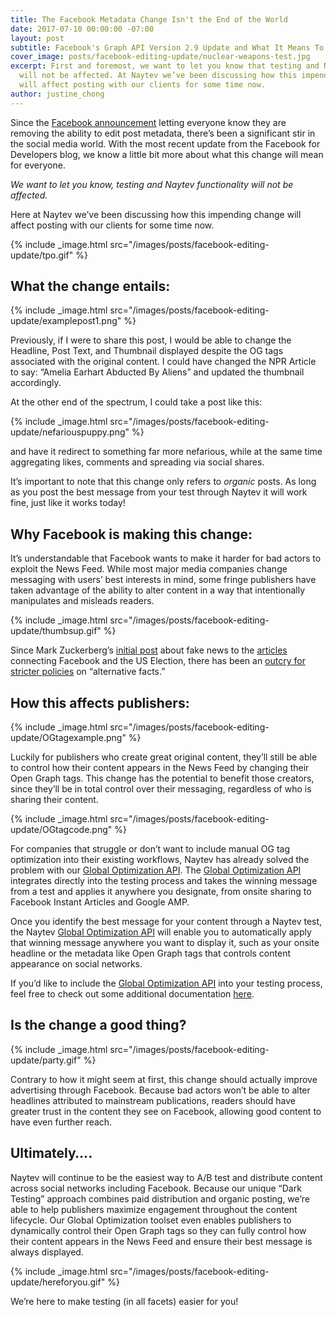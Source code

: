 ```yaml
---
title: The Facebook Metadata Change Isn't the End of the World
date: 2017-07-10 00:00:00 -07:00
layout: post
subtitle: Facebook's Graph API Version 2.9 Update and What It Means To You
cover_image: posts/facebook-editing-update/nuclear-weapons-test.jpg
excerpt: First and foremost, we want to let you know that testing and Naytev functionality
  will not be affected. At Naytev we’ve been discussing how this impending change
  will affect posting with our clients for some time now.
author: justine_chong
---
```


Since the [Facebook announcement](https://developers.facebook.com/blog/post/2017/06/27/API-Change-Log-Modifying-Link-Previews) letting everyone know they are removing the ability to edit post metadata, there’s been a significant stir in the social media world. With the most recent update from the Facebook for Developers blog, we know a little bit more about what this change will mean for everyone. 

*We want to let you know, testing and Naytev functionality will not be affected.*

Here at Naytev we’ve been discussing how this impending change will affect posting with our clients for some time now. 

{% include _image.html src="/images/posts/facebook-editing-update/tpo.gif" %}

## What the change entails: 

{% include _image.html src="/images/posts/facebook-editing-update/examplepost1.png" %}

Previously, if I were to share this post, I would be able to change the Headline, Post Text, and Thumbnail displayed despite the OG tags associated with the original content. I could have changed the NPR Article to say: “Amelia Earhart Abducted By Aliens” and updated the thumbnail accordingly.

At the other end of the spectrum, I could take a post like this: 

{% include _image.html src="/images/posts/facebook-editing-update/nefariouspuppy.png" %}

and have it redirect to something far more nefarious, while at the same time aggregating likes, comments and spreading via social shares. 

It’s important to note that this change only refers to *organic* posts. As long as you post the best message from your test through Naytev it will work fine, just like it works today! 

## Why Facebook is making this change:

It’s understandable that Facebook wants to make it harder for bad actors to exploit the News Feed. While most major media companies change messaging with users’ best interests in mind, some fringe publishers have taken advantage of the ability to alter content in a way that intentionally manipulates and misleads readers.

{% include _image.html src="/images/posts/facebook-editing-update/thumbsup.gif" %}

Since Mark Zuckerberg’s [initial post](https://www.facebook.com/zuck/posts/10103269806149061) about fake news to the [articles](http://www.bbc.com/news/uk-39830727) connecting Facebook and the US Election, there has been an [outcry for](https://www.theguardian.com/technology/2017/may/16/facebook-fake-news-tools-not-working) [stricter policies](https://techcrunch.com/2017/07/07/fake-news-is-a-war-effort-humans-need-to-lead/) on “alternative facts.” 

## How this affects publishers:

{% include _image.html src="/images/posts/facebook-editing-update/OGtagexample.png" %}

Luckily for publishers who create great original content, they’ll still be able to control how their content appears in the News Feed by changing their Open Graph tags. This change has the potential to benefit those creators, since they’ll be in total control over their messaging, regardless of who is sharing their content.

{% include _image.html src="/images/posts/facebook-editing-update/OGtagcode.png" %}

For companies that struggle or don’t want to include manual OG tag optimization into their existing workflows, Naytev has already solved the problem with our [Global Optimization API](http://success.naytev.com/apply-amplify-test-results-with-naytev-s-global-optimization/global-optimization-overview). The [Global Optimization API](http://success.naytev.com/apply-amplify-test-results-with-naytev-s-global-optimization/global-optimization-overview) integrates directly into the testing process and takes the winning message from a test and applies it anywhere you designate, from onsite sharing to Facebook Instant Articles and Google AMP. 

Once you identify the best message for your content through a Naytev test, the Naytev [Global Optimization API](http://success.naytev.com/apply-amplify-test-results-with-naytev-s-global-optimization/global-optimization-overview) will enable you to automatically apply that winning message anywhere you want to display it, such as your onsite headline or the metadata like Open Graph tags that controls content appearance on social networks. 

If you’d like to include the [Global Optimization API](http://success.naytev.com/apply-amplify-test-results-with-naytev-s-global-optimization/global-optimization-overview) into your testing process, feel free to check out some additional documentation [here](http://success.naytev.com/apply-amplify-test-results-with-naytev-s-global-optimization/global-optimization-overview). 

## Is the change a good thing? 

{% include _image.html src="/images/posts/facebook-editing-update/party.gif" %}

Contrary to how it might seem at first, this change should actually improve advertising through Facebook. Because bad actors won’t be able to alter headlines attributed to mainstream publications, readers should have greater trust in the content they see on Facebook, allowing good content to have even further reach.

## Ultimately….

Naytev will continue to be the easiest way to A/B test and distribute content across social networks including Facebook. Because our unique “Dark Testing” approach combines paid distribution and organic posting, we’re able to help publishers maximize engagement throughout the content lifecycle. Our Global Optimization toolset even enables publishers to dynamically control their Open Graph tags so they can fully control how their content appears in the News Feed and ensure their best message is always displayed.

{% include _image.html src="/images/posts/facebook-editing-update/hereforyou.gif" %}

We’re here to make testing (in all facets) easier for you!

